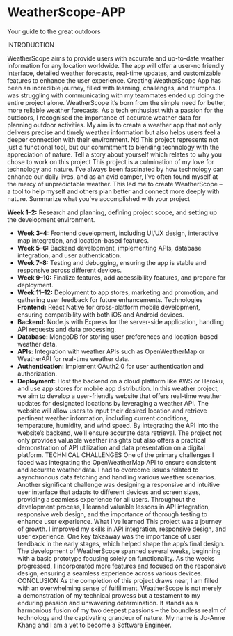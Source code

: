 # WeatherScope-APP
Your guide to the great outdoors

INTRODUCTION


WeatherScope aims to provide users with accurate and up-to-date weather information for any location worldwide. The app will offer a user-no friendly interface, detailed weather forecasts, real-time updates, and customizable features to enhance the user experience.
Creating WeatherScope App has been an incredible journey, filled with learning, challenges, and triumphs. I was struggling with communicating with my teammates ended up doing the entire project alone.
WeatherScope it’s born from the simple need for better, more reliable weather forecasts. As a tech enthusiast with a passion for the outdoors, I recognised the importance of accurate weather data for planning outdoor activities. My aim is to create a weather app that not only delivers precise and timely weather information but also helps users feel a deeper connection with their environment. Nd This project represents not just a functional tool, but our commitment to blending technology with the appreciation of nature.
Tell a story about yourself which relates to why you chose to work on this project
This project is a culmination of my love for technology and nature. I’ve always been fascinated by how technology can enhance our daily lives, and as an avid camper, I’ve often found myself at the mercy of unpredictable weather. This led me to create WeatherScope – a tool to help myself and others plan better and connect more deeply with nature.
Summarize what you’ve accomplished with your project

**Week 1–2:** Research and planning, defining project scope, and setting up the development environment.
- **Week 3–4:** Frontend development, including UI/UX design, interactive map integration, and location-based features.
- **Week 5–6:** Backend development, implementing APIs, database integration, and user authentication.
- **Week 7–8:** Testing and debugging, ensuring the app is stable and responsive across different devices.
- **Week 9–10:** Finalize features, add accessibility features, and prepare for deployment.
- **Week 11–12:** Deployment to app stores, marketing and promotion, and gathering user feedback for future enhancements.
Technologies
**Frontend:** React Native for cross-platform mobile development, ensuring compatibility with both iOS and Android devices.
- **Backend:** Node.js with Express for the server-side application, handling API requests and data processing.
- **Database:** MongoDB for storing user preferences and location-based weather data.
- **APIs:** Integration with weather APIs such as OpenWeatherMap or WeatherAPI for real-time weather data.
- **Authentication:** Implement OAuth2.0 for user authentication and authorization.
- **Deployment:** Host the backend on a cloud platform like AWS or Heroku, and use app stores for mobile app distribution.
In this weather project, we aim to develop a user-friendly website that offers real-time weather updates for designated locations by leveraging a weather API. The website will allow users to input their desired location and retrieve pertinent weather information, including current conditions, temperature, humidity, and wind speed. By integrating the API into the website’s backend, we’ll ensure accurate data retrieval. The project not only provides valuable weather insights but also offers a practical demonstration of API utilization and data presentation on a digital platform.
TECHNICAL CHALLENGES
One of the primary challenges I faced was integrating the OpenWeatherMap API to ensure consistent and accurate weather data. I had to overcome issues related to asynchronous data fetching and handling various weather scenarios. Another significant challenge was designing a responsive and intuitive user interface that adapts to different devices and screen sizes, providing a seamless experience for all users. Throughout the development process, I learned valuable lessons in API integration, responsive web design, and the importance of thorough testing to enhance user experience.
What I’ve learned
This project was a journey of growth. I improved my skills in API integration, responsive design, and user experience. One key takeaway was the importance of user feedback in the early stages, which helped shape the app’s final design.
The development of WeatherScope spanned several weeks, beginning with a basic prototype focusing solely on functionality. As the weeks progressed, I incorporated more features and focused on the responsive design, ensuring a seamless experience across various devices.
CONCLUSION
As the completion of this project draws near, I am filled with an overwhelming sense of fulfillment. WeatherScope is not merely a demonstration of my technical prowess but a testament to my enduring passion and unwavering determination. It stands as a harmonious fusion of my two deepest passions – the boundless realm of technology and the captivating grandeur of nature.
My name is Jo-Anne Khang and I am a yet to become a Software Engineer.